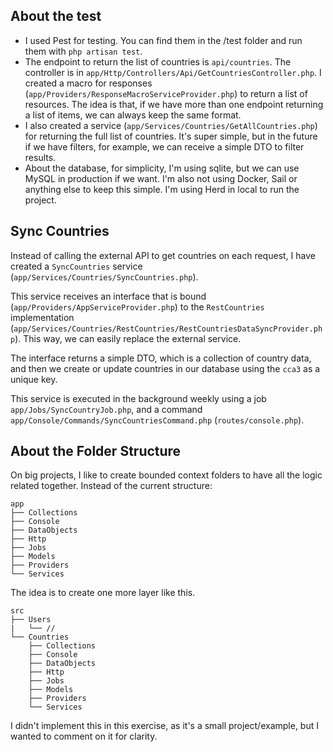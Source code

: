 ## About the test

- I used Pest for testing. You can find them in the /test folder and run them with `php artisan test`.
- The endpoint to return the list of countries is `api/countries`. The controller is in `app/Http/Controllers/Api/GetCountriesController.php`. I created a macro for responses (`app/Providers/ResponseMacroServiceProvider.php`) to return a list of resources. The idea is that, if we have more than one endpoint returning a list of items, we can always keep the same format.
- I also created a service (`app/Services/Countries/GetAllCountries.php`) for returning the full list of countries. It's super simple, but in the future if we have filters, for example, we can receive a simple DTO to filter results.
- About the database, for simplicity, I'm using sqlite, but we can use MySQL in production if we want. I'm also not using Docker, Sail or anything else to keep this simple. I'm using Herd in local to run the project.

## Sync Countries

Instead of calling the external API to get countries on each request, I have created a `SyncCountries` service (`app/Services/Countries/SyncCountries.php`).

This service receives an interface that is bound (`app/Providers/AppServiceProvider.php`) to the `RestCountries` implementation (`app/Services/Countries/RestCountries/RestCountriesDataSyncProvider.php`). This way, we can easily replace the external service.

The interface returns a simple DTO, which is a collection of country data, and then we create or update countries in our database using the `cca3` as a unique key.

This service is executed in the background weekly using a job `app/Jobs/SyncCountryJob.php`, and a command `app/Console/Commands/SyncCountriesCommand.php` (`routes/console.php`).

## About the Folder Structure

On big projects, I like to create bounded context folders to have all the logic related together. Instead of the current structure: 

```text
app
├── Collections
├── Console
├── DataObjects
├── Http
├── Jobs
├── Models
├── Providers
└── Services
```

The idea is to create one more layer like this.

```text
src
├── Users
|   └── // 
└── Countries
    ├── Collections
    ├── Console
    ├── DataObjects
    ├── Http
    ├── Jobs
    ├── Models
    ├── Providers
    └── Services
```

I didn't implement this in this exercise, as it's a small project/example, but I wanted to comment on it for clarity.

